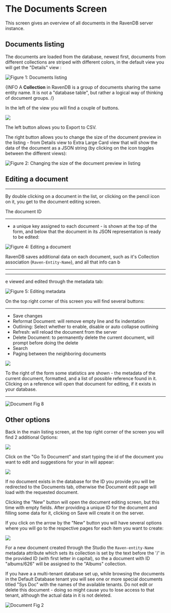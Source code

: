 # The Documents Screen

This screen gives an overview of all documents in the RavenDB server instance.

## Documents listing

The documents are loaded from the database, newest first, documents from different collections are striped with different colors, in the default view you will get the "Details" view :

![Figure 1: Documents listing](Images/studio_documents_1.PNG)

{INFO A **Collection** in RavenDB is a group of documents sharing the same entity name. It is not a "database table", but rather a logical way of thinking of document groups. /}

In the left of the view you will find a couple of buttons.

![](Images/studio_base_11.PNG)

The left button allows you to Export to CSV.

The right button allows you to change the size of the document preview in the listing - from Details view to Extra Large Card view that will show the data of the document as a JSON string (by clicking on the icon toggles between the different views):

![Figure 2: Changing the size of the document preview in listing](Images/studio_base_7.PNG)

## Editing a document

----------

By double clicking on a document in the list, or clicking on the pencil icon on it, you get to the document editing screen.

The document ID

----------
 - a unique key assigned to each document - is shown at the top of the form, and below that the document in its JSON representation is ready to be edited:

![Figure 4: Editing a document](Images/studio_documents_4.PNG)

RavenDB saves additional data on each document, such as it's Collection association (`Raven-Entity-Name`), and all that info can b

----------


----------
e viewed and edited through the metadata tab:

![Figure 5: Editing metadata](Images/studio_documents_7.PNG)

On the top right corner of this screen you will find several buttons:

----------

- Save changes
- Reformat Document: will remove empty line and fix indentation
- Outlining: Select whether to enable, disable or auto collapse outlining
- Refresh: will reload the document from the server
- Delete Document: to permanently delete the current document, will prompt before doing the delete
- Search
- Paging between the neighboring documents

![](Images/studio_documents_9.PNG)

To the right of the form some statistics are shown - the metadata of the current document, formatted, and a list of possible reference found in it. Clicking on a reference will open that document for editing, if it exists in your database.

----------


![Document Fig 8](Images/studio_documents_8.PNG)

## Other options

Back in the main listing screen, at the top right corner of the screen you will find 2 additional Options:  

![](Images/studio_base_5.PNG)

Click on the "Go To Document" and start typing the id of the document you want to edit and suggestions for your in will appear:

![](Images/studio_base_9.PNG)

If no document exists in the database for the ID you provide you will be redirected to the Documents tab, otherwise the Document edit page will load with the requested document.

Clicking the "New" button will open the document editing screen, but this time with empty fields. After providing a unique ID for the document and filling some data for it, clicking on Save will create it on the server.

If you click on the arrow by the "New" button you will have several options where you will go to the respective pages for each item you want to create:

![](Images/studio_base_10.PNG)


For a new document created through the Studio the `Raven-entity-Name` metadata attribute which sets its collection is set by the text before the '/' in the provided ID (with first letter in capital), so the a document with ID "albums/626" will be assigned to the "Albums" collection.

If you have a a multi-tenant database set up, while browsing the documents in the Default Database tenant you will see one or more special documents titled "Sys Doc" with the names of the available tenants. Do not edit or delete this document - doing so might cause you to lose access to that tenant, although the actual data in it is not deleted.

![Document Fig 2](Images/studio_documents_2.PNG)
